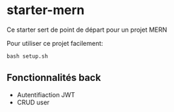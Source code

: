# starter-mern
Ce starter sert de point de départ pour un projet MERN

Pour utiliser ce projet facilement:

```
bash setup.sh
```

## Fonctionnalités back
- Autentifiaction JWT
- CRUD user

